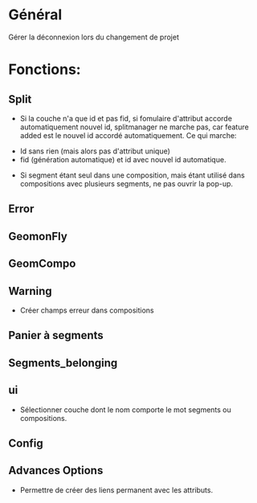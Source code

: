 # Général
Gérer la déconnexion lors du changement de projet

# Fonctions:
## Split
* Si la couche n'a que id et pas fid, si fomulaire d'attribut accorde automatiquement nouvel id,
splitmanager ne marche pas, car feature added est le nouvel id accordé automatiquement.
Ce qui marche:
- Id sans rien (mais alors pas d'attribut unique)
- fid (génération automatique) et id avec nouvel id automatique.

* Si segment étant seul dans une composition, mais étant utilisé dans compositions avec plusieurs segments, ne pas ouvrir la pop-up.
## Error

## GeomonFly

## GeomCompo

## Warning
* Créer champs erreur dans compositions

## Panier à segments

## Segments_belonging

## ui
* Sélectionner couche dont le nom comporte le mot segments ou compositions.

## Config

## Advances Options
* Permettre de créer des liens permanent avec les attributs.
